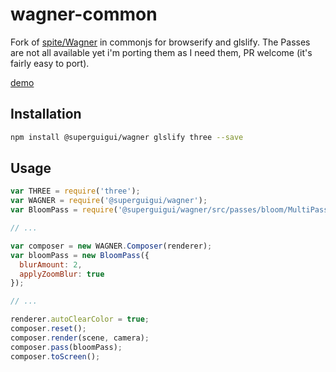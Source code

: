 # wagner-common

Fork of [spite/Wagner](http://github.com/spite/Wagner) in commonjs for browserify and glslify. The Passes are not all available yet i'm porting them as I need them, PR welcome (it's fairly easy to port).

[demo](http://superguigui.github.io/Wagner)

## Installation

```bash
npm install @superguigui/wagner glslify three --save
```

## Usage

```javascript
var THREE = require('three');
var WAGNER = require('@superguigui/wagner');
var BloomPass = require('@superguigui/wagner/src/passes/bloom/MultiPassBloomPass');

// ...

var composer = new WAGNER.Composer(renderer);
var bloomPass = new BloomPass({
  blurAmount: 2,
  applyZoomBlur: true
});

// ...

renderer.autoClearColor = true;
composer.reset();
composer.render(scene, camera);
composer.pass(bloomPass);
composer.toScreen();
```
